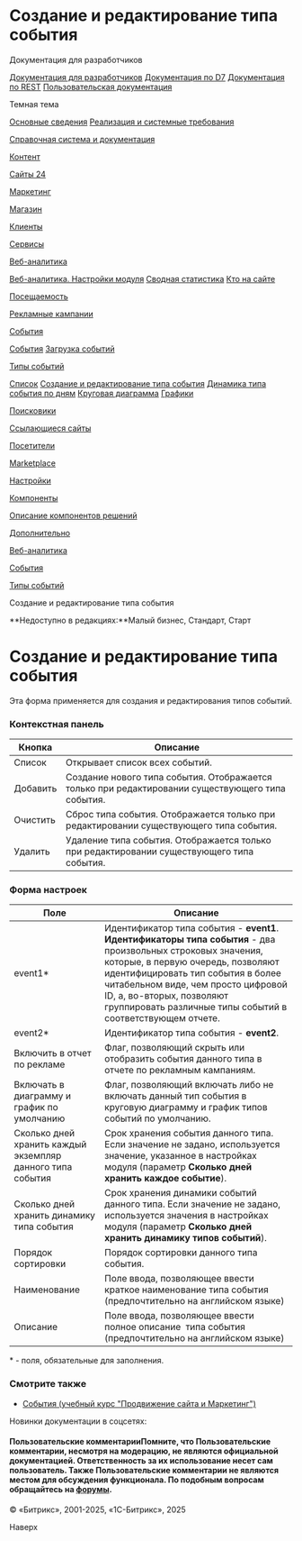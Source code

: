 # Создание и редактирование типа события

Документация для разработчиков

[Документация для разработчиков](https://dev.1c-bitrix.ru/api_help/)
[Документация по D7](https://dev.1c-bitrix.ru/api_d7/)
[Документация по REST](https://dev.1c-bitrix.ru/rest_help/)
[Пользовательская документация](https://dev.1c-bitrix.ru/user_help/)

Темная тема

[Основные сведения](/user_help/index.php)
[Реализация и системные требования](/user_help/reqintro.php)

[Справочная система и документация](/user_help/help/index.php)

[Контент](/user_help/content/index.php)

[Сайты 24](/user_help/sites24/index.php)

[Маркетинг](/user_help/marketing/index.php)

[Магазин](/user_help/store/index.php)

[Клиенты](/user_help/clients/index.php)

[Сервисы](/user_help/service/index.php)

[Веб-аналитика](/user_help/statistic/index.php)

[Веб-аналитика. Настройки модуля](/user_help/statistic/settings_va.php)
[Сводная статистика](/user_help/statistic/stat_list.php)
[Кто на сайте](/user_help/statistic/users_online.php)

[Посещаемость](/user_help/statistic/site_traffic/index.php)

[Рекламные кампании](/user_help/statistic/advertising_campaigns/index.php)

[События](/user_help/statistic/events/index.php)

[События](/user_help/statistic/events/event_list.php)
[Загрузка событий](/user_help/statistic/events/event_edit.php)

[Типы событий](/user_help/statistic/events/type/index.php)

[Список](/user_help/statistic/events/type/event_type_list.php)
[Создание и редактирование типа события](/user_help/statistic/events/type/event_type_edit.php)
[Динамика типа события по дням](/user_help/statistic/events/type/event_dynamic_list.php)
[Круговая диаграмма](/user_help/statistic/events/type/event_diagram_list.php)
[Графики](/user_help/statistic/events/type/event_graph_list.php)

[Поисковики](/user_help/statistic/search_engines/index.php)

[Ссылающиеся сайты](/user_help/statistic/referer_sites/index.php)

[Посетители](/user_help/statistic/visitors/index.php)

[Marketplace](/user_help/marketplace/index.php)

[Настройки](/user_help/settings/index.php)

[Компоненты](/user_help/components/index.php)

[Описание компонентов решений](/user_help/description_decisions/index.php)

[Дополнительно](/user_help/additional/index.php)

[Веб-аналитика](/user_help/statistic/index.php)

[События](/user_help/statistic/events/index.php)

[Типы событий](/user_help/statistic/events/type/index.php)

Создание и редактирование типа события

**Недоступно в редакциях:**Малый бизнес, Стандарт, Старт

# Создание и редактирование типа события

Эта форма применяется для создания и редактирования типов событий.

  

### Контекстная панель

| Кнопка | Описание |
| --- | --- |
| Список | Открывает список всех событий. |
| Добавить | Создание нового типа события. Отображается только при редактировании существующего типа события. |
| Очистить | Сброс типа события. Отображается только при редактировании существующего типа события. |
| Удалить | Удаление типа события. Отображается только при редактировании существующего типа события. |

### Форма настроек

| Поле | Описание |
| --- | --- |
| event1\* | Идентификатор типа события - **event1**.   **Идентификаторы типа события** - два произвольных строковых значения, которые, в первую очередь, позволяют идентифицировать тип события в более читабельном виде, чем просто цифровой ID, а, во-вторых, позволяют группировать различные типы событий в соответствующем отчете. |
| event2\* | Идентификатор типа события - **event2**. |
| Включить в отчет по рекламе | Флаг, позволяющий скрыть или отобразить события данного типа в отчете по рекламным кампаниям. |
| Включать в диаграмму и график по умолчанию | Флаг, позволяющий включать либо не включать данный тип события в круговую диаграмму и график типов событий по умолчанию. |
| Сколько дней хранить каждый экземпляр данного типа события | Срок хранения события данного типа. Если значение не задано, используется значение, указанное в настройках модуля (параметр **Сколько дней хранить каждое событие**). |
| Сколько дней хранить динамику типа события | Срок хранения динамики событий данного типа. Если значение не задано, используется значения в настройках модуля (параметр **Сколько дней хранить динамику типов событий**). |
| Порядок сортировки | Порядок сортировки данного типа события. |
| Наименование | Поле ввода, позволяющее ввести краткое наименование типа события (предпочтительно на английском языке) |
| Описание | Поле ввода, позволяющее ввести полное описание  типа события (предпочтительно на английском языке) |

\* - поля, обязательные для заполнения.

### Смотрите также

* [События (учебный курс "Продвижение сайта и Маркетинг")](https://dev.1c-bitrix.ru/learning/course/index.php?COURSE_ID=139&CHAPTER_ID=02104&LESSON_PATH=11427.4544.2104)

Новинки документации в соцсетях:

#### Пользовательские комментарииПомните, что Пользовательские комментарии, несмотря на модерацию, не являются официальной документацией. Ответственность за их использование несет сам пользователь. Также Пользовательские комментарии не являются местом для обсуждения функционала. По подобным вопросам обращайтесь на [форумы](http://dev.1c-bitrix.ru/community/forums/group1/).

© «Битрикс», 2001-2025, «1С-Битрикс», 2025

Наверх